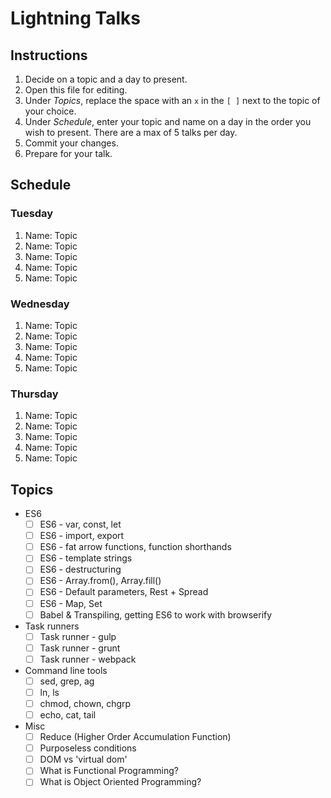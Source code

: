 # Lightning Talks

## Instructions

1. Decide on a topic and a day to present.
2. Open this file for editing.
3. Under _Topics_, replace the space with an `x` in the `[ ]` next to the topic of your choice.
4. Under _Schedule_, enter your topic and name on a day in the order you wish to present. There are a max of 5 talks per day.
5. Commit your changes.
6. Prepare for your talk.


## Schedule

### Tuesday

1. Name: Topic
2. Name: Topic
3. Name: Topic
4. Name: Topic
5. Name: Topic


### Wednesday

1. Name: Topic
2. Name: Topic
3. Name: Topic
4. Name: Topic
5. Name: Topic


### Thursday

1. Name: Topic
2. Name: Topic
3. Name: Topic
4. Name: Topic
5. Name: Topic


## Topics

* ES6
  * [ ] ES6 - var, const, let
  * [ ] ES6 - import, export
  * [ ] ES6 - fat arrow functions, function shorthands
  * [ ] ES6 - template strings
  * [ ] ES6 - destructuring
  * [ ] ES6 - Array.from(), Array.fill()
  * [ ] ES6 - Default parameters, Rest + Spread
  * [ ] ES6 - Map, Set
  * [ ] Babel & Transpiling, getting ES6 to work with browserify

* Task runners
  * [ ] Task runner - gulp
  * [ ] Task runner - grunt
  * [ ] Task runner - webpack

* Command line tools
  * [ ] sed, grep, ag
  * [ ] ln, ls
  * [ ] chmod, chown, chgrp
  * [ ] echo, cat, tail

* Misc
  * [ ] Reduce (Higher Order Accumulation Function)
  * [ ] Purposeless conditions
  * [ ] DOM vs 'virtual dom'
  * [ ] What is Functional Programming?
  * [ ] What is Object Oriented Programming?
